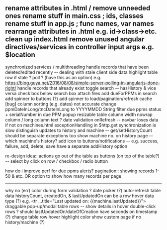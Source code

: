 rename attributes in .html / remove unneeded ones
rename stuff in main.css ; ids, classes
rename stuff in app.js ; func names, var names
rearrange attributes in .html e.g. id->class->etc.
clean up index.html
remove unused angular directives/services in controller input args e.g. $location
-------------------------------------------

synchronized services / multithreading
handle records that have been deleted/edited recently -- dealing with stale client side data
    highlight table row if stale ?
    poll ? (have this as an option) e.g. https://blog.guya.net/2016/08/08/simple-server-polling-in-angularjs-done-right/
handle records that already exist
toggle search -- hasHistory & vice versa
    check box below search box
attach files
add dueForPPMs in search
add spinner to buttons (?)
    add spinner to load/pagination/refresh
cache
[bug] column sorting (e.g. dates) not accurate
    change ppmDateInLong/tncDateInLong to YYYYMMDD String
filter due ppms status + serialNumber in due PPM popup
resizable table column width
    nowrap column / long column text ?
date validation
onRefresh -- navbar loses data if not on machines.html
exceptionHandling in $http.get
synchronization is slow
distinguish updates to history and machine -- get/setHistoryCount should be
    separate exceptions too
show machine no. on history page -- which machine's history?
add icon to buttons/notifications -- e.g. success, failure, add, delete, save
have a separate addHistory option

re-design idea:: actions go out of the table as buttons (on top of the table?) -- select by click on row / checkbox / radio button

how do i improve perf for due ppms alerts?
pagination:: showing records 1-50 & etc.
    OR option to show how many records per page

-------------------------------------------
why no (err) color during form validation ?
date picker (?)
auto-refresh table data
historyCount, createdOn, & lastUpdatedOn can be a row hover data type (?)
    e.g. <tr ...title="Last updated on: {{machine.lastUpdated}}">
draggable pop-up/modal
table rows -- show details in hover
double-click rows ?
should lastUpdatedOn/dateOfCreation have seconds on timestamp (?)
change table row hover highlight color
show custom <blank> page if no history/machine (?)
